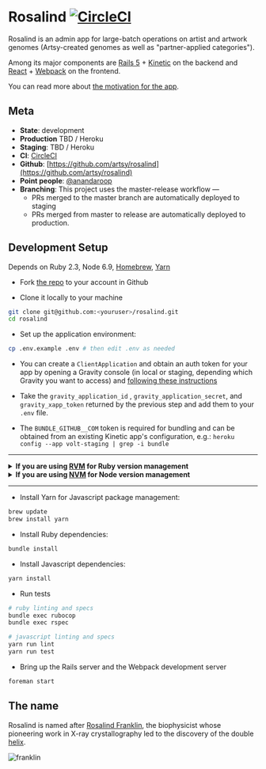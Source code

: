 # Rosalind [![CircleCI](https://circleci.com/gh/artsy/rosalind.svg?style=svg&circle-token=cb49eab5b9f460be61b18d9eef1153b3db16e02a)](https://circleci.com/gh/artsy/rosalind)

Rosalind is an admin app for large-batch operations on artist and artwork genomes (Artsy-created genomes as well as "partner-applied categories").

Among its major components are [Rails 5](http://rubyonrails.org) + [Kinetic](https://github.com/artsy/kinetic) on the backend and [React](https://facebook.github.io/react/) + [Webpack](https://webpack.github.io) on the frontend.

You can read more about [the motivation for the app](https://github.com/artsy/rosalind/pull/1).

## Meta

- **State**: development
- **Production** TBD / Heroku
- **Staging**: TBD / Heroku
- **CI**: [CircleCI](https://circleci.com/gh/artsy/rosalind)
- **Github**: [https://github.com/artsy/rosalind](https://github.com/artsy/rosalind)
- **Point people**: [@anandaroop](https://github.com/anandaroop)
- **Branching**:  This project uses the master-release workflow —
	- PRs merged to the master branch are automatically deployed to staging
	- PRs merged from master to release are automatically deployed to production.

## Development Setup

Depends on Ruby 2.3, Node 6.9, [Homebrew](http://brew.sh), [Yarn](https://yarnpkg.com)

- Fork [the repo](https://github.com/artsy/rosalind) to your account in Github

- Clone it locally to your machine

```sh
git clone git@github.com:<youruser>/rosalind.git
cd rosalind
```

- Set up the application environment:
```sh
cp .env.example .env # then edit .env as needed
```

- You can create a `ClientApplication` and obtain an auth token for your app by opening a Gravity console (in local or staging, depending which Gravity you want to access) and [following these instructions](https://github.com/artsy/gravity/blob/master/doc/ApiAuthentication.md#get-an-application-key)

- Take the `gravity_application_id` , `gravity_application_secret`, and `gravity_xapp_token` returned by the previous step and add them to your `.env` file.

- The `BUNDLE_GITHUB__COM` token is required for bundling and can be obtained from an existing Kinetic app's configuration, e.g.: `heroku config --app volt-staging | grep -i bundle`

-----

<details>
<summary><strong>If you are using <a href="https://rvm.io">RVM</a> for Ruby version management</strong></summary>
```sh
rvm install 2.3.1
rvm use 2.3.1
# optional steps below
rvm create gemset rosalind
rvm use ruby-2.3.1@rosalind
echo "2.3.1" | cat > .ruby-version
echo "rosalind" | cat > .ruby-gemset
gem install bundler
```
</details>

<details>
<summary><strong>If you are using <a href="https://github.com/creationix/nvm">NVM</a> for Node version management</strong></summary>
```sh
nvm install 6.9
nvm use 6.9
```
</details>

-----

- Install Yarn for Javascript package management:

```sh
brew update
brew install yarn
```

- Install Ruby dependencies:

```sh
bundle install
```

- Install Javascript dependencies:

```sh
yarn install
```

- Run tests

```sh
# ruby linting and specs
bundle exec rubocop
bundle exec rspec

# javascript linting and specs
yarn run lint
yarn run test
```

- Bring up the Rails server and the Webpack development server

```sh
foreman start
```

## The name

Rosalind is named after [Rosalind Franklin](https://www.google.com/search?q=Rosalind+Franklin), the biophysicist whose pioneering work in X-ray crystallography led to the discovery of the double [helix](https://github.com/artsy/helix).

![franklin](https://cloud.githubusercontent.com/assets/140521/21436608/6bbbc722-c84d-11e6-9818-3e3b40688963.jpg)
